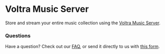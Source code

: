 # Voltra Music Server

Store and stream your entire music collection using the [Voltra Music Server](https://voltra.co/musicserver).

### Questions
Have a question? Check out our [FAQ](/server/faq.html), or send it directly to us with [this form](https://voltra.co/contact/).
